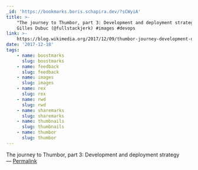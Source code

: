 ```yaml
---
_id: 'https://bookmarks.boris.schapira.dev/?sCWyiA'
title: >-
    "The journey to Thumbor, part 3: Development and deployment strategy",
    Gilles Dubuc (@fullstackjerk) #images #devops
link: >-
    https://blog.wikimedia.org/2017/12/09/thumbor-journey-development-deployment-strategy/
date: '2017-12-18'
tags:
    - name: boostmarks
      slug: boostmarks
    - name: feedback
      slug: feedback
    - name: images
      slug: images
    - name: rex
      slug: rex
    - name: rwd
      slug: rwd
    - name: sharemarks
      slug: sharemarks
    - name: thumbnails
      slug: thumbnails
    - name: thumbor
      slug: thumbor
---
```


The journey to Thumbor, part 3: Development and deployment strategy <br>&#8212;
<a href="https://bookmarks.boris.schapira.dev/?sCWyiA" title="Permalink">Permalink</a>
